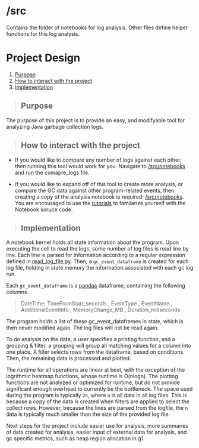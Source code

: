 # /src
Contains the folder of notebooks for log analysis.
Other files define helper functions for this log analysis.

# Project Design

1. [Purpose](#purpose)
2. [How to interact with the project](#how-to-interact-with-the-project)
3. [Implementation](#implementation)

> ## Purpose

The purpose of this project is to provide an easy, and modifyable tool for analyzing Java garbage collection logs. 


> ## How to interact with the project
- If you would like to compare any number of logs against each other, then running this tool would work for you. Navigate to [/src/notebooks](/src/notebooks) and run the comapre_logs file.

- If you would like to expand off of this tool to create more analysis, or compare the GC data against other program-related events, then creating a copy of the analysis notebook is required: [/src/notebooks](/src/notebooks). You are encouraged to use the [tutorials](../tutorials/) to familarize yourself with the Notebook soruce code.

> ## Implementation

A notebook kernel holds all state information about the program. Upon executing the cell to read the logs, some number of log files is read line by line. Each line is parsed for information according to a regular expression defined in [read_log_file.py](read_log_file.py). Then, a `gc_event_dataframe` is created for each log file, holding in state memory the information associated with each gc log run.

Each `gc_event_dataframe` is a [pandas](https://pandas.pydata.org) dataframe, containing the following columns.
> DateTime, TimeFromStart_seconds , EventType , EventName , AdditionalEventInfo , MemoryChange_MB , Duration_miliseconds

The program holds a list of these gc_event_dataframes in state, which is then never modified again. The log files will not be read again.

To do analysis on the data, a user specifies a printing function, and a grouping & filter.
a grouping will group all matching values for a column into one place. A filter selects rows from the dataframe, based on conditions. Then, the remaining data is processed and plotted.

The runtime for all operations are linear at best, with the exception of the logrithmic heatmap functions, whose runtime is O(nlogn). The plotting functions are not analyzed or optimized for runtime, but do not provide significant enough overhead to currently be the bottleneck. The space used during the program is typically `2n`, where `n` is all data in all log files. This is because a copy of the data is created when filters are applied to select the collect rows. However, because the lines are parsed from the logfile, the `n` data is typically much smaller than the size of the provided log file.

Next steps for the project include easier use for analysis, more summaries of data created for analysis, easier input of external data for analysis, and gc specific metrics, such as heap region allocation in g1.